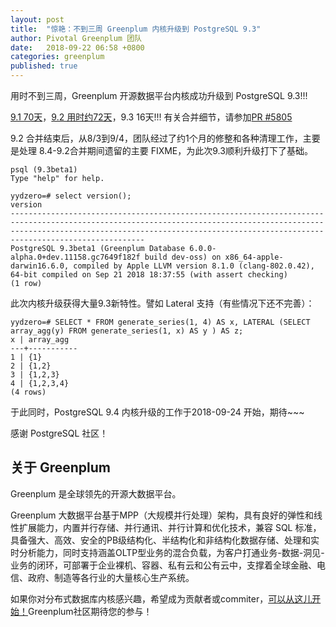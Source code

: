 ```yaml
---
layout: post
title:  "惊艳：不到三周 Greenplum 内核升级到 PostgreSQL 9.3"
author: Pivotal Greenplum 团队
date:   2018-09-22 06:58 +0800
categories: greenplum
published: true
---
```



用时不到三周，Greenplum 开源数据平台内核成功升级到 PostgreSQL 9.3!!! 

[9.1 70天](http://greenplum.cn/tools/2018/07/12/postgresql-upgrade-from-9.0-to-9.1.html)，[9.2 用时约72天](http://greenplum.cn/greenplum/2018/08/03/greenplum_has_pg92_kernel.html)，9.3 16天!!! 有关合并细节，请参加[PR #5805](https://github.com/greenplum-db/gpdb/pull/5805)

9.2 合并结束后，从8/3到9/4，团队经过了约1个月的修整和各种清理工作，主要是处理 8.4-9.2合并期间遗留的主要 FIXME，为此次9.3顺利升级打下了基础。

```
psql (9.3beta1)
Type "help" for help.

yydzero=# select version();
version
------------------------------------------------------------------------------------------------------------------------------------------------------------------------------------------------------------------------------------------------
PostgreSQL 9.3beta1 (Greenplum Database 6.0.0-alpha.0+dev.11158.gc7649f182f build dev-oss) on x86_64-apple-darwin16.6.0, compiled by Apple LLVM version 8.1.0 (clang-802.0.42), 64-bit compiled on Sep 21 2018 18:37:55 (with assert checking)
(1 row)
```


此次内核升级获得大量9.3新特性。譬如 Lateral 支持（有些情况下还不完善）：

```
yydzero=# SELECT * FROM generate_series(1, 4) AS x, LATERAL (SELECT array_agg(y) FROM generate_series(1, x) AS y ) AS z;
x | array_agg
---+-----------
1 | {1}
2 | {1,2}
3 | {1,2,3}
4 | {1,2,3,4}
(4 rows)
```

于此同时，PostgreSQL 9.4 内核升级的工作于2018-09-24 开始，期待~~~

感谢 PostgreSQL 社区！

## 关于 Greenplum

Greenplum 是全球领先的开源大数据平台。

Greenplum 大数据平台基于MPP（大规模并行处理）架构，具有良好的弹性和线性扩展能力，内置并行存储、并行通讯、并行计算和优化技术，兼容 SQL 标准，具备强大、高效、安全的PB级结构化、半结构化和非结构化数据存储、处理和实时分析能力，同时支持涵盖OLTP型业务的混合负载，为客户打通业务-数据-洞见-业务的闭环，可部署于企业裸机、容器、私有云和公有云中，支撑着全球金融、电信、政府、制造等各行业的大量核心生产系统。

如果你对分布式数据库内核感兴趣，希望成为贡献者或commiter，[可以从这儿开始！](https://github.com/greenplum-db/gpdb/issues?q=is%3Aissue+is%3Aopen+label%3A%22help+wanted%22)Greenplum社区期待您的参与！

